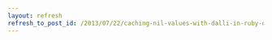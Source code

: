 ```yaml
---
layout: refresh
refresh_to_post_id: /2013/07/22/caching-nil-values-with-dalli-in-ruby-on-rails
---
```

